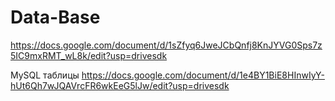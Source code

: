 # Data-Base
https://docs.google.com/document/d/1sZfyq6JweJCbQnfj8KnJYVG0Sps7z5IC9mxRMT_wL8k/edit?usp=drivesdk


MySQL таблицы
https://docs.google.com/document/d/1e4BY1BiE8HInwIyY-hUt6Qh7wJQAVrcFR6wkEeG5lJw/edit?usp=drivesdk 
